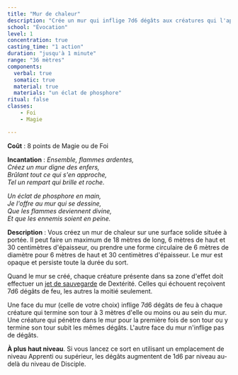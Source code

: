 ```yaml
---
title: "Mur de chaleur"
description: "Crée un mur qui inflige 7d6 dégâts aux créatures qui l'approchent."
school: "Évocation"
level: 1
concentration: true
casting_time: "1 action"
duration: "jusqu'à 1 minute"
range: "36 mètres"
components:
  verbal: true
  somatic: true
  material: true
  materials: "un éclat de phosphore"
ritual: false
classes:
    - Foi
    - Magie

---
```

**Coût** : 8 points de Magie ou de Foi  

**Incantation** : *Ensemble, flammes ardentes,*   
*Créez un mur digne des enfers,*   
*Brûlant tout ce qui s'en approche,*   
*Tel un rempart qui brille et roche.*   

*Un éclat de phosphore en main,*    
*Je l'offre au mur qui se dessine,*   
*Que les flammes deviennent divine,*    
*Et que les ennemis soient en peine.*   

**Description** : Vous créez un mur de chaleur sur une surface solide située à portée. Il peut faire un maximum de 18 mètres de long, 6 mètres de haut et 30 centimètres d'épaisseur, ou prendre une forme circulaire de 6 mètres de diamètre pour 6 mètres de haut et 30 centimètres d'épaisseur. Le mur est opaque et persiste toute la durée du sort.

Quand le mur se créé, chaque créature présente dans sa zone d'effet doit effectuer un [jet de sauvegarde](/utiliser-les-caracteristiques/#jets-de-sauvegarde) de Dextérité. Celles qui échouent reçoivent 7d6 dégâts de feu, les autres la moitié seulement.

Une face du mur (celle de votre choix) inflige 7d6 dégâts de feu à chaque créature qui termine son tour à 3 mètres d'elle ou moins ou au sein du mur. Une créature qui pénètre dans le mur pour la première fois de son tour ou y termine son tour subit les mêmes dégâts. L'autre face du mur n'inflige pas de dégâts.

**À plus haut niveau**. Si vous lancez ce sort en utilisant un emplacement de niveau Apprenti ou supérieur, les dégâts augmentent de 1d6 par niveau au-delà du niveau de Disciple.  
